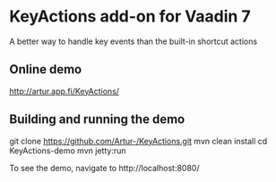 # KeyActions add-on for Vaadin 7

A better way to handle key events than the built-in shortcut actions

## Online demo

http://artur.app.fi/KeyActions/

## Building and running the demo

git clone https://github.com/Artur-/KeyActions.git
mvn clean install
cd KeyActions-demo
mvn jetty:run

To see the demo, navigate to http://localhost:8080/
